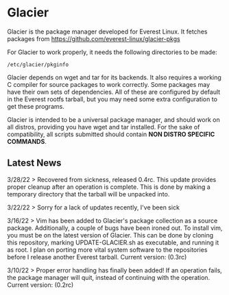 # Glacier
Glacier is the package manager developed for Everest Linux. It fetches packages from https://github.com/everest-linux/glacier-pkgs

For Glacier to work properly, it needs the following directories to be made:

  `/etc/glacier/pkginfo`
  
Glacier depends on wget and tar for its backends. It also requires a working C compiler for source packages to work correctly. Some packages may have their own sets of dependencies. All of these are configured by default in the Everest rootfs tarball, but you may need some extra configuration to get these programs.

Glacier is intended to be a universal package manager, and should work on all distros, providing you have wget and tar installed. For the sake of compatibility, all scripts submitted should contain **NON DISTRO SPECIFIC COMMANDS**.
  
 ## Latest News
 
 3/28/22 > Recovered from sickness, released 0.4rc. This update provides proper cleanup after an operation is complete. This is done by making a temporary directory that the tarball will be unpacked into.
 
 3/22/22 > Sorry for a lack of updates recently, I've been sick 
 
 3/16/22 > Vim has been added to Glacier's package collection as a source package. Additionally, a couple of bugs have been ironed out. To install vim, you must be on the latest version of Glacier. This can be done by cloning this repository, marking UPDATE-GLACIER.sh as executable, and running it as root. I plan on porting more vital system software to the repositories before I release another Everest tarball. Current version: (0.3rc)
 
 3/10/22 > Proper error handling has finally been added! If an operation fails, the package manager will quit, instead of continuing with the operation. Current version: (0.2rc)
